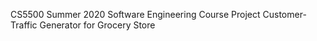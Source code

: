 CS5500 Summer 2020 Software Engineering Course Project
Customer-Traffic Generator for Grocery Store

